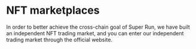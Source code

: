 # NFT marketplaces

&#x20;   In order to better achieve the cross-chain goal of Super Run, we have built an independent NFT trading market, and you can enter our independent trading market through the official website.
